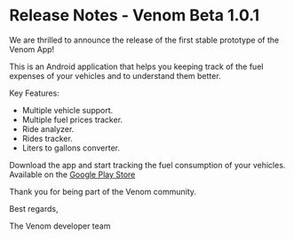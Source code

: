 # Release Notes - Venom Beta 1.0.1
We are thrilled to announce the release of the first stable prototype of the Venom App!

This is an Android application that helps you keeping track of the fuel expenses of your vehicles and to understand them better.

Key Features:

- Multiple vehicle support.
- Multiple fuel prices tracker.
- Ride analyzer.
- Rides tracker.
- Liters to gallons converter.

Download the app and start tracking the fuel consumption of your vehicles. Available on the [Google Play Store](https://play.google.com/store/apps/details?id=com.host2077.venom)

Thank you for being part of the Venom community.

Best regards,

The Venom developer team

